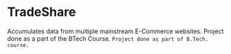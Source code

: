 # TradeShare
Accumulates data from multiple mainstream E-Commerce websites. Project done as a part of the BTech Course. `Project done as part of B.Tech. course.`
